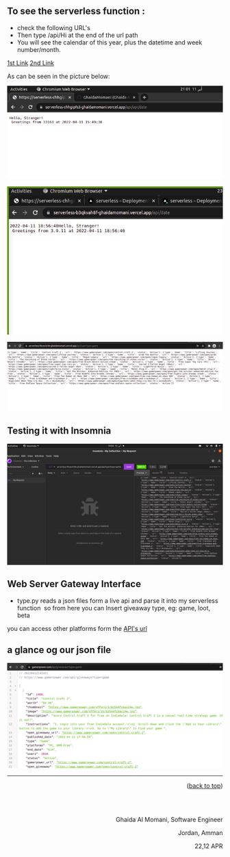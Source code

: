 

## To see the serverless function :
- check the following URL's
- Then type /api/Hi at the end of the url path
- You will see the calendar of this year, plus the datetime and week number/month.


[1st Link](https://serverless-tawny-nine.vercel.app/api/date)
[2nd Link](https://serverless-tawny-nine.vercel.app/api/type?type=game)

As can be seen in the picture below: 


![](assets/serverless1.png)

![](assets/serverless3.png)

![](assets/serverless5.png)

## Testing it with Insomnia
 ![](assets/serverlessTest.png)

## Web Server Gateway Interface

* type.py   reads a json files form a live api and parse it into my serverless function 
so from here you can  Insert giveaway type, eg: game, loot, beta

you can access other platforms form the [API's url](https://www.gamerpower.com/api-read)


## a glance og our json file 
![](assets/glanceServerless.png)

<hr/>
<p align="right">(<a href="#top">back to top</a>)</p>





  <br/><br/>

<p align="right">Ghaida Al Momani, Software Engineer</p>
<p align="right">Jordan, Amman</p>
  <p align="right">22,12 APR </p>